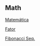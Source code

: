 Math
-----

[Matemática](00-fundaments.md)

[Fator](01-fator-multiplicacao.md)

[Fibonacci Seq.](02-fibonnaci-sequence.md)

